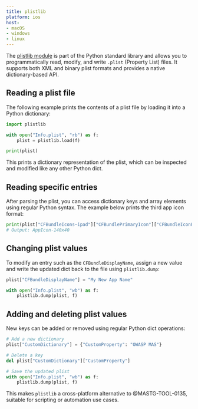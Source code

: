 ```yaml
---
title: plistlib
platform: ios
host:
- macOS
- windows
- linux
---
```


The [plistlib module](https://docs.python.org/3/library/plistlib.html) is part of the Python standard library and allows you to programmatically read, modify, and write `.plist` (Property List) files. It supports both XML and binary plist formats and provides a native dictionary-based API.

## Reading a plist file

The following example prints the contents of a plist file by loading it into a Python dictionary:

```python
import plistlib

with open("Info.plist", "rb") as f:
    plist = plistlib.load(f)

print(plist)
```

This prints a dictionary representation of the plist, which can be inspected and modified like any other Python dict.

## Reading specific entries

After parsing the plist, you can access dictionary keys and array elements using regular Python syntax. The example below prints the third app icon format:

```python
print(plist["CFBundleIcons~ipad"]["CFBundlePrimaryIcon"]["CFBundleIconFiles"][2])
# Output: AppIcon-140x40
```

## Changing plist values

To modify an entry such as the `CFBundleDisplayName`, assign a new value and write the updated dict back to the file using `plistlib.dump`:

```python
plist["CFBundleDisplayName"] = "My New App Name"

with open("Info.plist", "wb") as f:
    plistlib.dump(plist, f)
```

## Adding and deleting plist values

New keys can be added or removed using regular Python dict operations:

```python
# Add a new dictionary
plist["CustomDictionary"] = {"CustomProperty": "OWASP MAS"}

# Delete a key
del plist["CustomDictionary"]["CustomProperty"]

# Save the updated plist
with open("Info.plist", "wb") as f:
    plistlib.dump(plist, f)
```

This makes `plistlib` a cross-platform alternative to @MASTG-TOOL-0135, suitable for scripting or automation use cases.
